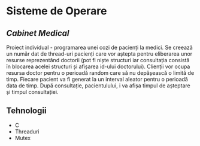 # Sisteme de Operare
## _Cabinet Medical_

Proiect individual - programarea unei cozi de pacienți la medici. Se creează  un număr dat de thread-uri pacienți care
vor aștepta pentru eliberarea unor resurse reprezentând doctorii (pot fi niște structuri
iar consultația  consistă în  blocarea acelei structuri și afișarea id-ului doctorului). Clienții
vor ocupa resursa doctor pentru o perioadă random care să nu depășească o limită de timp.
Fiecare pacient va fi generat la un interval aleator pentru o perioadă data de timp. După
consultație, pacientulului, i va afișa timpul de așteptare și timpul consultației.

## Tehnologii

* C
* Threaduri
* Mutex
